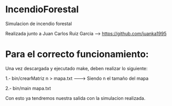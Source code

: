 # IncendioForestal
Simulacion de incendio forestal

Realizada junto a Juan Carlos Ruiz Garcia --> https://github.com/juanka1995

# Para el correcto funcionamiento:

Una vez descargada y ejecutado make, deben realizar lo siguiente:

1.- bin/crearMatriz n > mapa.txt                 ---> Siendo n el tamaño del mapa

2.- bin/main mapa.txt

Con esto ya tendremos nuestra salida con la simulacion realizada.
